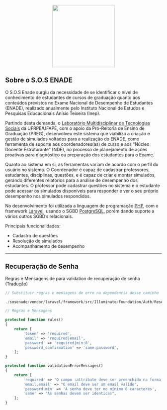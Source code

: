<p align="center"><img src="https://github.com/lmts-ufape/enade/raw/master/public/1.png" height=200px></p>

## Sobre o S.O.S ENADE

O S.O.S Enade surgiu da necessidade de se identificar o nível de conhecimento de estudantes de cursos de graduação quanto aos conteúdos previstos no Exame Nacional de Desempenho de Estudantes (ENADE), realizado anualmente pelo Instituto Nacional de Estudos e Pesquisas Educacionais Anísio Teixeira (Inep).

Partindo desta demanda, o [Laboratório Multidisciplinar de Tecnologias Sociais](http://lmts.uag.ufrpe.br) da UFRPE/UFAPE, com o apoio da Pró-Reitoria de Ensino de Graduação (PREG), desenvolveu este sistema que viabiliza a criação e gestão de simulados voltados para a realização do ENADE, como ferramenta de suporte aos coordenadores(as) de curso e aos “Núcleo Docente Estruturante” (NDE), no processo de planejamento de ações proativas para diagnóstico ou preparação dos estudantes para o Exame.

Quanto ao sistema em si, as ferramentas variam de acordo com o perfil do usuário no sistema. O Coordenador é capaz de cadastrar professores, estudantes, disciplinas, questões, e é capaz de criar e montar simulados, gerando diferentes relatórios para a análise de desempenho dos estudantes. O professor pode cadastrar questões no sistema e o estudante pode acessar os simulados disponíveis para responder e ver o seu próprio desempenho nos simulados respondidos.

No desenvolvimento foi utilizada a linguagem de programação [PHP](https://www.php.net/), com o framework [Laravel](https://laravel.com/), usando o SGBD [PostgreSQL](https://www.postgresql.org/), porém dando suporte a vários outros SGBD’s relacionais.

Principais funcionalidades:

- Cadastro de questões
- Resolução de simulados
- Acompanhamento de desempenho

---
## Recuperação de Senha

Regras e Mensagens de para validation de recuperação de senha (Tradução)

```php
// Substituir regras e mensagens de erro na dependencia desse caminho

./sosenade/vendor/laravel/framework/src/Illuminate/Foundation/Auth/ResetsPasswords.php
```

```php
// Regras e Mensagens

protected function rules()
{
    return [
        'token' => 'required',
        'email' => 'required|email',
        'password' => 'required|min:8',
        'password_confirmation' => 'same:password',
    ];
}

protected function validationErrorMessages()
{
    return [
        'required' => 'O campo :attribute deve ser preenchido na forma correta',
        'email.email' => "O email deve ser um email valido",
        'password.min' => 'A senha deve ter no mínimo 8 caracteres',
        'same' => "As senhas devem ser identicas",
    ];
}

```
